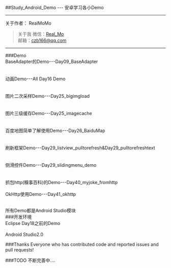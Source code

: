 ##Study_Android_Demo  --- 安卓学习各小Demo



---
关于作者：
RealMoMo
> 关于我
   微信：[Real_Mo]()  
   邮箱：czb166@qq.com
-------------
###Demo
<br>BaseAdapter的Demo---Day09_BaseAdapter</br>   
<br>动画Demo---All Day16 Demo</br>   
<br>图片二次采样Demo---Day25_bigimgload</br>   
<br>图片三级缓存Demo---Day25_imagecache</br>   
<br>百度地图简单了解使用Demo---Day26_BaiduMap</br>   
<br>刷新框架Demo---Day29_listview_pulltorefresh&Day29_pulltorefreshtext</br>   
<br>侧滑控件Demo---Day29_slidingmenu_demo</br>   
<br>抓包http(糗事百科)的Demo---Day40_myjoke_fromhttp</br>
<br>OkHttp使用Demo---Day41_okhttp</br>   
 

<br>所有Demo都是Android Studio模块</br> 
###开发环境
<br>Eclipse Day18之前的Demo</br>
<br>Android Studio2.0</br>




###Thanks
Everyone who has contributed code and reported issues and pull requests!



###TODO
不断完善中....


